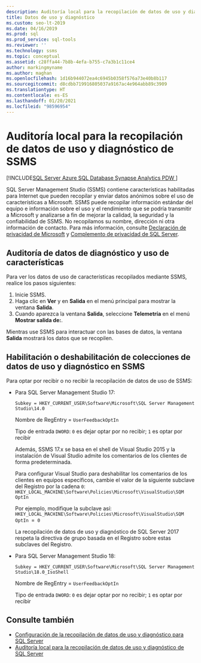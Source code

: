 ```yaml
---
description: Auditoría local para la recopilación de datos de uso y diagnóstico de SSMS
title: Datos de uso y diagnóstico
ms.custom: seo-lt-2019
ms.date: 04/16/2019
ms.prod: sql
ms.prod_service: sql-tools
ms.reviewer: ''
ms.technology: ssms
ms.topic: conceptual
ms.assetid: c28ffa44-7b8b-4efa-b755-c7a3b1c11ce4
author: markingmyname
ms.author: maghan
ms.openlocfilehash: 1d16b944072ea4c6945b0358f576a73e40b8b117
ms.sourcegitcommit: d8cdbb719916805037a9167ac4e964abb89c3909
ms.translationtype: HT
ms.contentlocale: es-ES
ms.lasthandoff: 01/20/2021
ms.locfileid: "98596954"
---
```

# <a name="local-audit-for-ssms-usage-and-diagnostic-data-collection"></a>Auditoría local para la recopilación de datos de uso y diagnóstico de SSMS
[!INCLUDE[SQL Server Azure SQL Database Synapse Analytics PDW ](../includes/applies-to-version/sql-asdb-asdbmi-asa-pdw.md)]

SQL Server Management Studio (SSMS) contiene características habilitadas para Internet que pueden recopilar y enviar datos anónimos sobre el uso de características a Microsoft. SSMS puede recopilar información estándar del equipo e información sobre el uso y el rendimiento que se podría transmitir a Microsoft y analizarse a fin de mejorar la calidad, la seguridad y la confiabilidad de SSMS. No recopilamos su nombre, dirección ni otra información de contacto. Para más información, consulte [Declaración de privacidad de Microsoft](https://privacy.microsoft.com/privacystatement) y [Complemento de privacidad de SQL Server](../sql-server/sql-server-privacy.md).

## <a name="audit-feature-usage-and-diagnostic-data"></a>Auditoría de datos de diagnóstico y uso de características

Para ver los datos de uso de características recopilados mediante SSMS, realice los pasos siguientes:

1.  Inicie SSMS.
2.  Haga clic en **Ver** y en **Salida** en el menú principal para mostrar la ventana **Salida**. 
3.  Cuando aparezca la ventana **Salida**, seleccione **Telemetría** en el menú **Mostrar salida de:**.

Mientras use SSMS para interactuar con las bases de datos, la ventana **Salida** mostrará los datos que se recopilen.

## <a name="enable-or-disable-usage-and-diagnostic-data-collection-in-ssms"></a>Habilitación o deshabilitación de colecciones de datos de uso y diagnóstico en SSMS

Para optar por recibir o no recibir la recopilación de datos de uso de SSMS:

- Para SQL Server Management Studio 17:

  `Subkey = HKEY_CURRENT_USER\Software\Microsoft\SQL Server Management Studio\14.0`

  Nombre de RegEntry = `UserFeedbackOptIn`

  Tipo de entrada `DWORD`: `0` es dejar optar por no recibir; `1` es optar por recibir

  Además, SSMS 17.x se basa en el shell de Visual Studio 2015 y la instalación de Visual Studio admite los comentarios de los clientes de forma predeterminada.  

  Para configurar Visual Studio para deshabilitar los comentarios de los clientes en equipos específicos, cambie el valor de la siguiente subclave del Registro por la cadena `0`: `HKEY_LOCAL_MACHINE\Software\Policies\Microsoft\VisualStudio\SQM OptIn`

  Por ejemplo, modifique la subclave así:  
  `HKEY_LOCAL_MACHINE\Software\Policies\Microsoft\VisualStudio\SQM OptIn `=` 0`

  La recopilación de datos de uso y diagnóstico de SQL Server 2017 respeta la directiva de grupo basada en el Registro sobre estas subclaves del Registro.

- Para SQL Server Management Studio 18:

  `Subkey = HKEY_CURRENT_USER\Software\Microsoft\SQL Server Management Studio\18.0_IsoShell`

  Nombre de RegEntry = `UserFeedbackOptIn`

  Tipo de entrada `DWORD`: `0` es dejar optar por no recibir; `1` es optar por recibir

## <a name="see-also"></a>Consulte también

- [Configuración de la recopilación de datos de uso y diagnóstico para SQL Server](../sql-server/usage-and-diagnostic-data-configuration-for-sql-server.md)
- [Auditoría local para la recopilación de datos de uso y diagnóstico de SQL Server](../sql-server/usage-and-diagnostic-data-in-local-audit.md)